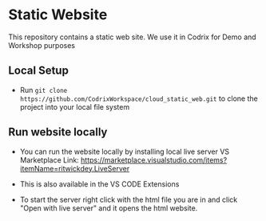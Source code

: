 # Static Website
   
  This repository contains a static web site. We use it in Codrix for Demo and Workshop purposes

## Local Setup

- Run `git clone https://github.com/CodrixWorkspace/cloud_static_web.git` to clone the project into your local file system


## Run website locally
 
- You can run the website locally by installing local live server VS Marketplace Link: https://marketplace.visualstudio.com/items?itemName=ritwickdey.LiveServer

- This is also available in the VS CODE Extensions 

 - To start the server right click with the html file you are in and click "Open with live server" and it opens the html website.
